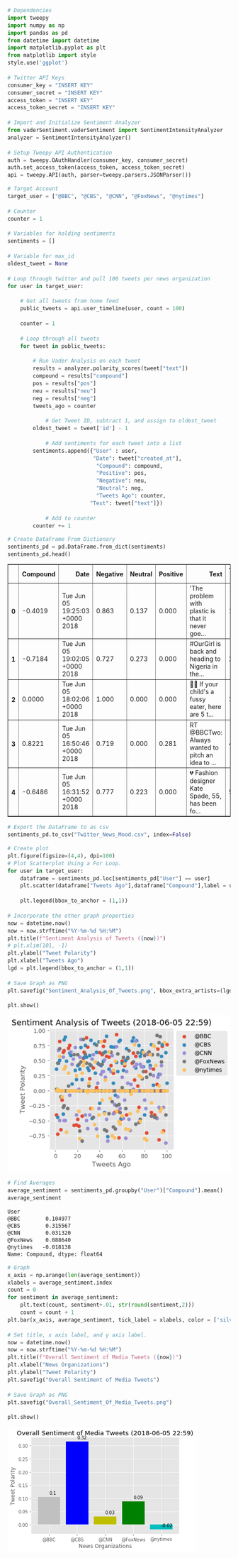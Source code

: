 

```python
# Dependencies
import tweepy
import numpy as np
import pandas as pd
from datetime import datetime
import matplotlib.pyplot as plt
from matplotlib import style
style.use('ggplot')

# Twitter API Keys
consumer_key = "INSERT KEY"
consumer_secret = "INSERT KEY"
access_token = "INSERT KEY"
access_token_secret = "INSERT KEY"

# Import and Initialize Sentiment Analyzer
from vaderSentiment.vaderSentiment import SentimentIntensityAnalyzer
analyzer = SentimentIntensityAnalyzer()

# Setup Tweepy API Authentication
auth = tweepy.OAuthHandler(consumer_key, consumer_secret)
auth.set_access_token(access_token, access_token_secret)
api = tweepy.API(auth, parser=tweepy.parsers.JSONParser())
```


```python
# Target Account
target_user = ["@BBC", "@CBS", "@CNN", "@FoxNews", "@nytimes"]

# Counter
counter = 1

# Variables for holding sentiments
sentiments = []

# Variable for max_id
oldest_tweet = None

# Loop through twitter and pull 100 tweets per news organization
for user in target_user:

    # Get all tweets from home feed
    public_tweets = api.user_timeline(user, count = 100)
    
    counter = 1

    # Loop through all tweets 
    for tweet in public_tweets:
        
        # Run Vader Analysis on each tweet
        results = analyzer.polarity_scores(tweet["text"])
        compound = results["compound"]
        pos = results["pos"]
        neu = results["neu"]
        neg = results["neg"]
        tweets_ago = counter
        
            # Get Tweet ID, subtract 1, and assign to oldest_tweet
        oldest_tweet = tweet['id'] - 1
        
            # Add sentiments for each tweet into a list
        sentiments.append({"User" : user,
                           "Date": tweet["created_at"], 
                            "Compound": compound,
                            "Positive": pos,
                            "Negative": neu,
                            "Neutral": neg,
                            "Tweets Ago": counter,
                          "Text": tweet["text"]})
        
            # Add to counter 
        counter += 1
```


```python
# Create DataFrame From Dictionary
sentiments_pd = pd.DataFrame.from_dict(sentiments)
sentiments_pd.head()
```




<div>
<style scoped>
    .dataframe tbody tr th:only-of-type {
        vertical-align: middle;
    }

    .dataframe tbody tr th {
        vertical-align: top;
    }

    .dataframe thead th {
        text-align: right;
    }
</style>
<table border="1" class="dataframe">
  <thead>
    <tr style="text-align: right;">
      <th></th>
      <th>Compound</th>
      <th>Date</th>
      <th>Negative</th>
      <th>Neutral</th>
      <th>Positive</th>
      <th>Text</th>
      <th>Tweets Ago</th>
      <th>User</th>
    </tr>
  </thead>
  <tbody>
    <tr>
      <th>0</th>
      <td>-0.4019</td>
      <td>Tue Jun 05 19:25:03 +0000 2018</td>
      <td>0.863</td>
      <td>0.137</td>
      <td>0.000</td>
      <td>'The problem with plastic is that it never goe...</td>
      <td>1</td>
      <td>@BBC</td>
    </tr>
    <tr>
      <th>1</th>
      <td>-0.7184</td>
      <td>Tue Jun 05 19:02:05 +0000 2018</td>
      <td>0.727</td>
      <td>0.273</td>
      <td>0.000</td>
      <td>#OurGirl is back and heading to Nigeria in the...</td>
      <td>2</td>
      <td>@BBC</td>
    </tr>
    <tr>
      <th>2</th>
      <td>0.0000</td>
      <td>Tue Jun 05 18:02:06 +0000 2018</td>
      <td>1.000</td>
      <td>0.000</td>
      <td>0.000</td>
      <td>👶🥦 If your child's a fussy eater, here are 5 t...</td>
      <td>3</td>
      <td>@BBC</td>
    </tr>
    <tr>
      <th>3</th>
      <td>0.8221</td>
      <td>Tue Jun 05 16:50:46 +0000 2018</td>
      <td>0.719</td>
      <td>0.000</td>
      <td>0.281</td>
      <td>RT @BBCTwo: Always wanted to pitch an idea to ...</td>
      <td>4</td>
      <td>@BBC</td>
    </tr>
    <tr>
      <th>4</th>
      <td>-0.6486</td>
      <td>Tue Jun 05 16:31:52 +0000 2018</td>
      <td>0.777</td>
      <td>0.223</td>
      <td>0.000</td>
      <td>💔 Fashion designer Kate Spade, 55, has been fo...</td>
      <td>5</td>
      <td>@BBC</td>
    </tr>
  </tbody>
</table>
</div>




```python
# Export the DataFrame to as csv 
sentiments_pd.to_csv("Twitter_News_Mood.csv", index=False)
```


```python
# Create plot
plt.figure(figsize=(4,4), dpi=100)
# Plot Scatterplot Using a For Loop.
for user in target_user:
    dataframe = sentiments_pd.loc[sentiments_pd["User"] == user]
    plt.scatter(dataframe["Tweets Ago"],dataframe["Compound"],label = user)
    
    plt.legend(bbox_to_anchor = (1,1))

# Incorporate the other graph properties
now = datetime.now()
now = now.strftime("%Y-%m-%d %H:%M")
plt.title(f"Sentiment Analysis of Tweets ({now})")
# plt.xlim(101, -1)
plt.ylabel("Tweet Polarity")
plt.xlabel("Tweets Ago")
lgd = plt.legend(bbox_to_anchor = (1,1))

# Save Graph as PNG
plt.savefig("Sentiment_Analysis_Of_Tweets.png", bbox_extra_artists=(lgd,), bbox_inches='tight')

plt.show()
```


![png](News_Mood_files/News_Mood_4_0.png)



```python
# Find Averages
average_sentiment = sentiments_pd.groupby("User")["Compound"].mean()
average_sentiment
```




    User
    @BBC        0.104977
    @CBS        0.315567
    @CNN        0.031320
    @FoxNews    0.088640
    @nytimes   -0.018138
    Name: Compound, dtype: float64




```python
# Graph
x_axis = np.arange(len(average_sentiment))
xlabels = average_sentiment.index
count = 0
for sentiment in average_sentiment:
    plt.text(count, sentiment+.01, str(round(sentiment,2)))
    count = count + 1
plt.bar(x_axis, average_sentiment, tick_label = xlabels, color = ['silver', 'b', 'y', 'g', 'c'])

# Set title, x axis label, and y axis label.
now = datetime.now()
now = now.strftime("%Y-%m-%d %H:%M")
plt.title(f"Overall Sentiment of Media Tweets ({now})")
plt.xlabel("News Organizations")
plt.ylabel("Tweet Polarity")
plt.savefig("Overall Sentiment of Media Tweets")

# Save Graph as PNG
plt.savefig("Overall_Sentiment_Of_Media_Tweets.png")

plt.show()
```


![png](News_Mood_files/News_Mood_6_0.png)

